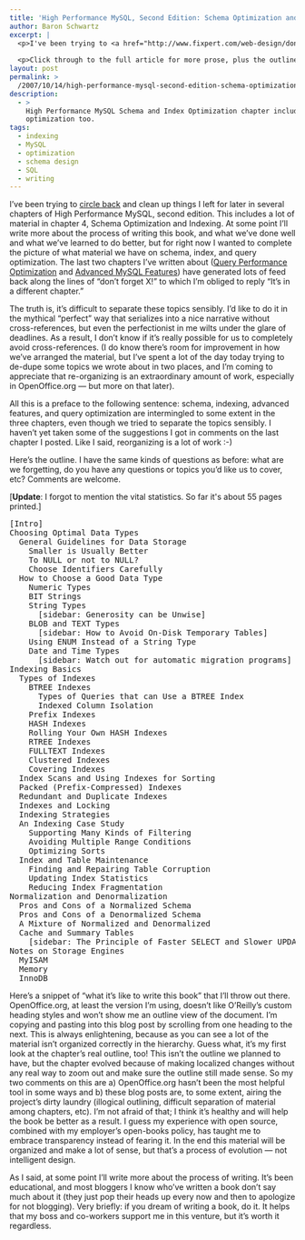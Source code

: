 ```yaml
---
title: 'High Performance MySQL, Second Edition: Schema Optimization and Indexing'
author: Baron Schwartz
excerpt: |
  <p>I've been trying to <a href="http://www.fixpert.com/web-design/dont-circle-back/">circle back</a> and clean up things I left for later in several chapters of High Performance MySQL, second edition.  This includes a lot of material in chapter 4, Schema Optimization and Indexing.  At some point I'll write more about the process of writing this book, and what we've done well and what we've learned to do better, but for right now I wanted to complete the picture of what material we have on schema, index, and query optimization.  The last two chapters I've written about (<a href="http://www.xaprb.com/blog/2007/10/07/high-performance-mysql-second-edition-query-performance-optimization/">Query Performance Optimization</a> and <a href="http://www.xaprb.com/blog/2007/10/05/high-performance-mysql-second-edition-advanced-sql-functionality/">Advanced MySQL Features</a>) have generated lots of feed back along the lines of "don't forget X!" to which I'm obliged to reply "It's in a different chapter."</p>
  
  <p>Click through to the full article for more prose, plus the outline.</p>
layout: post
permalink: >
  /2007/10/14/high-performance-mysql-second-edition-schema-optimization-and-indexing/
description:
  - >
    High Performance MySQL Schema and Index Optimization chapter includes some query
    optimization too.
tags:
  - indexing
  - MySQL
  - optimization
  - schema design
  - SQL
  - writing
---
```

I&#8217;ve been trying to [circle back][1] and clean up things I left for later in several chapters of High Performance MySQL, second edition. This includes a lot of material in chapter 4, Schema Optimization and Indexing. At some point I&#8217;ll write more about the process of writing this book, and what we&#8217;ve done well and what we&#8217;ve learned to do better, but for right now I wanted to complete the picture of what material we have on schema, index, and query optimization. The last two chapters I&#8217;ve written about ([Query Performance Optimization][2] and [Advanced MySQL Features][3]) have generated lots of feed back along the lines of &#8220;don&#8217;t forget X!&#8221; to which I&#8217;m obliged to reply &#8220;It&#8217;s in a different chapter.&#8221;

The truth is, it&#8217;s difficult to separate these topics sensibly. I&#8217;d like to do it in the mythical &#8220;perfect&#8221; way that serializes into a nice narrative without cross-references, but even the perfectionist in me wilts under the glare of deadlines. As a result, I don&#8217;t know if it&#8217;s really possible for us to completely avoid cross-references. (I do know there&#8217;s room for improvement in how we&#8217;ve arranged the material, but I&#8217;ve spent a lot of the day today trying to de-dupe some topics we wrote about in two places, and I&#8217;m coming to appreciate that re-organizing is an extraordinary amount of work, especially in OpenOffice.org &#8212; but more on that later).

All this is a preface to the following sentence: schema, indexing, advanced features, and query optimization are intermingled to some extent in the three chapters, even though we tried to separate the topics sensibly. I haven&#8217;t yet taken some of the suggestions I got in comments on the last chapter I posted. Like I said, reorganizing is a lot of work :-)

Here&#8217;s the outline. I have the same kinds of questions as before: what are we forgetting, do you have any questions or topics you&#8217;d like us to cover, etc? Comments are welcome.

[**Update**: I forgot to mention the vital statistics. So far it's about 55 pages printed.]

<pre>[Intro]
Choosing Optimal Data Types
  General Guidelines for Data Storage
    Smaller is Usually Better
    To NULL or not to NULL?
    Choose Identifiers Carefully
  How to Choose a Good Data Type
    Numeric Types
    BIT Strings
    String Types
      [sidebar: Generosity can be Unwise]
    BLOB and TEXT Types
      [sidebar: How to Avoid On-Disk Temporary Tables]
    Using ENUM Instead of a String Type
    Date and Time Types
      [sidebar: Watch out for automatic migration programs]
Indexing Basics
  Types of Indexes
    BTREE Indexes
      Types of Queries that can Use a BTREE Index
      Indexed Column Isolation
    Prefix Indexes
    HASH Indexes
    Rolling Your Own HASH Indexes
    RTREE Indexes
    FULLTEXT Indexes
    Clustered Indexes
    Covering Indexes
  Index Scans and Using Indexes for Sorting
  Packed (Prefix-Compressed) Indexes
  Redundant and Duplicate Indexes
  Indexes and Locking
  Indexing Strategies
  An Indexing Case Study
    Supporting Many Kinds of Filtering
    Avoiding Multiple Range Conditions
    Optimizing Sorts
  Index and Table Maintenance 
    Finding and Repairing Table Corruption
    Updating Index Statistics
    Reducing Index Fragmentation
Normalization and Denormalization
  Pros and Cons of a Normalized Schema 
  Pros and Cons of a Denormalized Schema
  A Mixture of Normalized and Denormalized
  Cache and Summary Tables
    [sidebar: The Principle of Faster SELECT and Slower UPDATE]
Notes on Storage Engines
  MyISAM
  Memory
  InnoDB</pre>

Here&#8217;s a snippet of &#8220;what it&#8217;s like to write this book&#8221; that I&#8217;ll throw out there. OpenOffice.org, at least the version I&#8217;m using, doesn&#8217;t like O&#8217;Reilly&#8217;s custom heading styles and won&#8217;t show me an outline view of the document. I&#8217;m copying and pasting into this blog post by scrolling from one heading to the next. This is always enlightening, because as you can see a lot of the material isn&#8217;t organized correctly in the hierarchy. Guess what, it&#8217;s my first look at the chapter&#8217;s real outline, too! This isn&#8217;t the outline we planned to have, but the chapter evolved because of making localized changes without any real way to zoom out and make sure the outline still made sense. So my two comments on this are a) OpenOffice.org hasn&#8217;t been the most helpful tool in some ways and b) these blog posts are, to some extent, airing the project&#8217;s dirty laundry (illogical outlining, difficult separation of material among chapters, etc). I&#8217;m not afraid of that; I think it&#8217;s healthy and will help the book be better as a result. I guess my experience with open source, combined with my employer&#8217;s open-books policy, has taught me to embrace transparency instead of fearing it. In the end this material will be organized and make a lot of sense, but that&#8217;s a process of evolution &#8212; not intelligent design.

As I said, at some point I&#8217;ll write more about the process of writing. It&#8217;s been educational, and most bloggers I know who&#8217;ve written a book don&#8217;t say much about it (they just pop their heads up every now and then to apologize for not blogging). Very briefly: if you dream of writing a book, do it. It helps that my boss and co-workers support me in this venture, but it&#8217;s worth it regardless.

 [1]: http://www.fixpert.com/web-design/dont-circle-back/
 [2]: http://www.xaprb.com/blog/2007/10/07/high-performance-mysql-second-edition-query-performance-optimization/
 [3]: http://www.xaprb.com/blog/2007/10/05/high-performance-mysql-second-edition-advanced-sql-functionality/